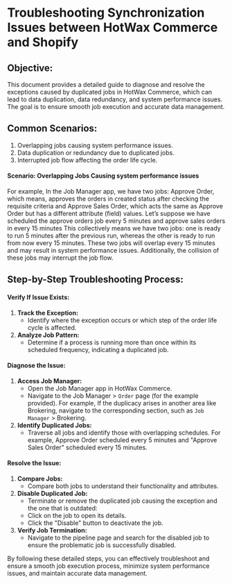 # Troubleshooting Synchronization Issues between HotWax Commerce and Shopify

## Objective:

This document provides a detailed guide to diagnose and resolve the exceptions caused by duplicated jobs in HotWax Commerce, which can lead to data duplication, data redundancy, and system performance issues. The goal is to ensure smooth job execution and accurate data management.

## Common Scenarios:

1. Overlapping jobs causing system performance issues.
2. Data duplication or redundancy due to duplicated jobs.
3. Interrupted job flow affecting the order life cycle.

#### Scenario: Overlapping Jobs Causing system performance issues
For example, In the Job Manager app, we have two jobs: Approve Order, which means, approves the orders in created status after checking the requisite criteria and Approve Sales Order, which acts the same as Approve Order but has a different attribute (field) values.
Let’s suppose we have scheduled the approve orders job every 5 minutes and approve sales orders in every 15 minutes
This collectively means we have two jobs: one is ready to run 5 minutes after the previous run, whereas the other is ready to run from now every 15 minutes. These two jobs will overlap every 15 minutes and may result in system performance issues. Additionally, the collision of these jobs may interrupt the job flow.

## Step-by-Step Troubleshooting Process:

#### Verify If Issue Exists:
1. **Track the Exception:**
   - Identify where the exception occurs or which step of the order life cycle is affected.
2. **Analyze Job Pattern:**
   - Determine if a process is running more than once within its scheduled frequency, indicating a duplicated job.

#### Diagnose the Issue:
1. **Access Job Manager:**
   - Open the Job Manager app in HotWax Commerce.
   - Navigate to the Job Manager > `Order` page (for the example provided). For example, If the duplicacy arises in another area like Brokering, navigate to the corresponding section, such as `Job Manager` > Brokering.
2. **Identify Duplicated Jobs:**
   - Traverse all jobs and identify those with overlapping schedules. For example, Approve Order scheduled every 5 minutes and "Approve Sales Order" scheduled every 15 minutes.

#### Resolve the Issue:
1. **Compare Jobs:**
   - Compare both jobs to understand their functionality and attributes.
2. **Disable Duplicated Job:**
   - Terminate or remove the duplicated job causing the exception and the one that is outdated:
 	- Click on the job to open its details.
 	- Click the "Disable" button to deactivate the job.
3. **Verify Job Termination:**
   - Navigate to the pipeline page and search for the disabled job to ensure the problematic job is successfully disabled.

By following these detailed steps, you can effectively troubleshoot and ensure a smooth job execution process, minimize system performance issues, and maintain accurate data management.
